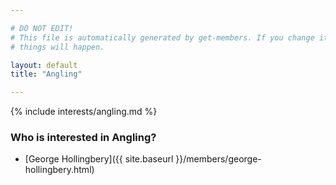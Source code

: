 ```yaml
---

# DO NOT EDIT!
# This file is automatically generated by get-members. If you change it, bad
# things will happen.

layout: default
title: "Angling"

---
```


{% include interests/angling.md %}

### Who is interested in Angling?


* [George Hollingbery]({{ site.baseurl }}/members/george-hollingbery.html)
